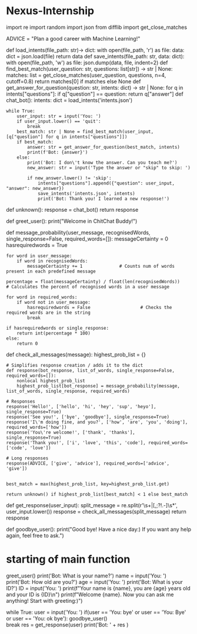 # Nexus-Internship
import re
import random
import json
from difflib import get_close_matches

ADVICE = "Plan a good career with Machine Learning!"

def load_intents(file_path: str)-> dict:
    with open(file_path, 'r') as file:
        data: dict = json.load(file)
    return  data
def save_intents(file_path: str, data: dict):
    with open(file_path, 'w') as file:
        json.dump(data, file, indent=2)
def find_best_match(user_question: str, questions: list[str]) -> str | None:
    matches: list = get_close_matches(user_question, questions, n=4, cutoff=0.8)
    return matches[0] if matches else None
def get_answer_for_question(question: str, intents: dict) -> str | None:
    for q in intents["questions"]:
        if q["question"] == question:
            return q["answer"]
def chat_bot():
    intents: dict = load_intents('intents.json')
    
    while True:
        user_input: str = input('You: ')
        if user_input.lower() == 'quit':
            break
        best_match: str | None = find_best_match(user_input, [q["question"] for q in intents["questions"]])
        if best_match:
            answer: str = get_answer_for_question(best_match, intents)
            print(f'Bot: {answer}')
        else:
            print('Bot: I don\'t know the answer. Can you teach me?')
            new_answer: str = input('Type the answer or "skip" to skip: ')
            
            if new_answer.lower() != 'skip':
                intents["questions"].append({"question": user_input, "answer": new_answer})
                save_intents('intents.json', intents)
                print('Bot: Thank you! I learned a new response!')


def unknown():
    response = chat_bot()
    return response

def greet_user():
    print("Welcome in ChitChat Buddy!")

def message_probability(user_message, recognisedWords, single_response=False, required_words=[]):
    messageCertainty = 0
    hasrequiredwords = True

    for word in user_message:
        if word in recognisedWords:
            messageCertainty += 1              # Counts num of words present in each predefined message

    percentage = float(messageCertainty) / float(len(recognisedWords))    # Calculates the percent of recognised words in a user message

    for word in required_words:
        if word not in user_message:
            hasrequiredwords = False                   # Checks the required words are in the string
            break

    if hasrequiredwords or single_response:
        return int(percentage * 100)
    else:
        return 0

def check_all_messages(message):
    highest_prob_list = {}

    # Simplifies response creation / adds it to the dict
    def response(bot_response, list_of_words, single_response=False, required_words=[]):
        nonlocal highest_prob_list
        highest_prob_list[bot_response] = message_probability(message, list_of_words, single_response, required_words)

    # Responses
    response('Hello!', ['hello', 'hi', 'hey', 'sup', 'heyo'], single_response=True)
    response('See you!', ['bye', 'goodbye'], single_response=True)
    response('I\'m doing fine, and you?', ['how', 'are', 'you', 'doing'], required_words=['how'])
    response('You\'re welcome!', ['thank', 'thanks'], single_response=True)
    response('Thank you!', ['i', 'love', 'this', 'code'], required_words=['code', 'love'])

    # Long responses
    response(ADVICE, ['give', 'advice'], required_words=['advice', 'give'])
    

    best_match = max(highest_prob_list, key=highest_prob_list.get)

    return unknown() if highest_prob_list[best_match] < 1 else best_match

def get_response(user_input):
    split_message = re.split(r'\s+|[,;?!.-]\s*', user_input.lower())
    response = check_all_messages(split_message)
    return response

def goodbye_user():
    print("Good bye! Have a nice day:) If you want any help again, feel free to ask.")

# starting of main function

greet_user()
print('Bot: What is your name?')
name = input('You: ')
print('Bot: How old are you?')
age = input('You: ')
print('Bot: What is your ID?')
ID = input('You: ')
print(f"Your name is {name}, you are {age} years old and your ID is {ID}\n")
print(f"Welcome {name}. Now you can ask me anything! Start with greeting:)")

while True:
    user = input('You: ')
    if(user == 'You: bye'  or user == 'You: Bye' or user == 'You: ok bye'):
        goodbye_user()                                                       
        break
    res = get_response(user)
    print('Bot: ' + res )
    
